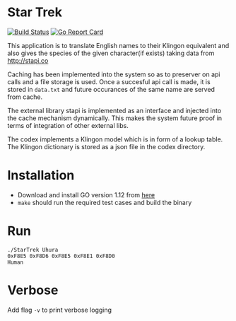 # Star Trek

[![Build Status](https://travis-ci.org/hackercompany/MayTheForceBeWithYou.svg?branch=master)](https://travis-ci.org/hackercompany/MayTheForceBeWithYou) [![Go Report Card](https://goreportcard.com/badge/github.com/hackercompany/MayTheForceBeWithYou)](https://goreportcard.com/report/github.com/hackercompany/MayTheForceBeWithYou)

This application is to translate English names to their Klingon equivalent and also gives the species of the given character(if exists) taking data from http://stapi.co

Caching has been implemented into the system so as to preserver on api calls and a file storage is used. Once a succesful api call is made, it is stored in `data.txt` and future occurances of the same name are served from cache.

The external library stapi is implemented as an interface and injected into the cache mechanism dynamically. This makes the system future proof in terms of integration of other external libs.

The codex implements a Klingon model which is in form of a lookup table. The Klingon dictionary is stored as a json file in the codex directory.

# Installation
  - Download and install GO version 1.12 from [here](https://golang.org/dl/)
  - `make` should run the required test cases and build the binary

# Run
```
./StarTrek Uhura
0xF8E5 0xF8D6 0xF8E5 0xF8E1 0xF8D0
Human
```

# Verbose
Add flag `-v` to print verbose logging
